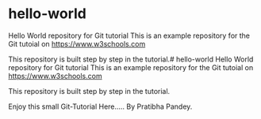 # hello-world
Hello World repository for Git tutorial
This is an example repository for the Git tutoial on https://www.w3schools.com

This repository is built step by step in the tutorial.# hello-world
Hello World repository for Git tutorial
This is an example repository for the Git tutoial on https://www.w3schools.com

This repository is built step by step in the tutorial.

Enjoy this small Git-Tutorial Here..... By Pratibha Pandey.
